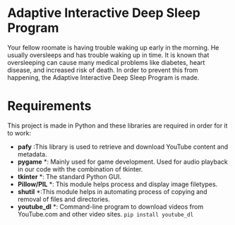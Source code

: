 # Adaptive Interactive Deep Sleep Program

Your fellow roomate is having trouble waking up early in the morning. He usually oversleeps and has trouble waking up in time. It is known that oversleeping can cause many medical problems like diabetes, heart disease, and increased risk of death. In order to prevent this from happening, the Adaptive Interactive Deep Sleep Program is made.

# Requirements

This project is made in Python and these libraries are required in order for it to work:

* **pafy** :This library is used to retrieve and download YouTube content and metadata.
* **pygame** *: Mainly used for game development. Used for audio playback in our code with the combination of tkinter.
* **tkinter** *: The standard Python GUI.
* **Pillow/PIL** *: This module helps process and display image filetypes.
* **shutil** *:This module helps in automating process of copying and removal of files and directories.
* **youtube_dl** *: Command-line program to download videos from YouTube.com and other video sites. ```pip install youtube_dl```

